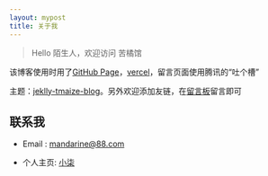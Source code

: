 ```yaml
---
layout: mypost
title: 关于我
---
```


> Hello 陌生人，欢迎访问 苦橘馆

该博客使用时用了[GitHub Page](https://github.com)，[vercel](https://vercel.com/)，留言页面使用腾讯的“吐个槽”

主题：[jeklly-tmaize-blog](https://github.com/TMaize/tmaize-blog)。另外欢迎添加友链，在[留言板](chat.html)留言即可

## 联系我

- Email&nbsp;: [mandarine@88.com](mailto:mandarine@88.com)

- 个人主页: [小柒](https://greatbug.js.cool/)
